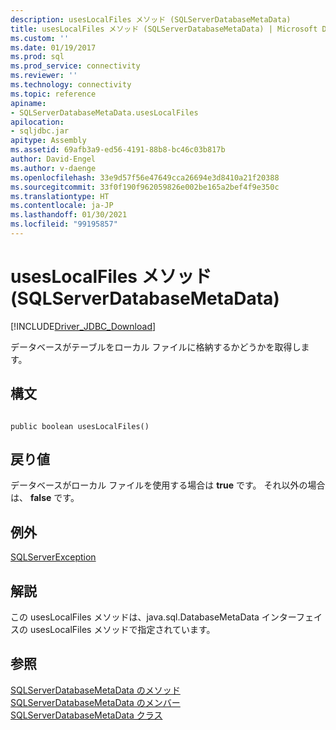 ```yaml
---
description: usesLocalFiles メソッド (SQLServerDatabaseMetaData)
title: usesLocalFiles メソッド (SQLServerDatabaseMetaData) | Microsoft Docs
ms.custom: ''
ms.date: 01/19/2017
ms.prod: sql
ms.prod_service: connectivity
ms.reviewer: ''
ms.technology: connectivity
ms.topic: reference
apiname:
- SQLServerDatabaseMetaData.usesLocalFiles
apilocation:
- sqljdbc.jar
apitype: Assembly
ms.assetid: 69afb3a9-ed56-4191-88b8-bc46c03b817b
author: David-Engel
ms.author: v-daenge
ms.openlocfilehash: 33e9d57f56e47649cca26694e3d8410a21f20388
ms.sourcegitcommit: 33f0f190f962059826e002be165a2bef4f9e350c
ms.translationtype: HT
ms.contentlocale: ja-JP
ms.lasthandoff: 01/30/2021
ms.locfileid: "99195857"
---
```

# <a name="useslocalfiles-method-sqlserverdatabasemetadata"></a>usesLocalFiles メソッド (SQLServerDatabaseMetaData)
[!INCLUDE[Driver_JDBC_Download](../../../includes/driver_jdbc_download.md)]

  データベースがテーブルをローカル ファイルに格納するかどうかを取得します。  
  
## <a name="syntax"></a>構文  
  
```  
  
public boolean usesLocalFiles()  
```  
  
## <a name="return-value"></a>戻り値  
 データベースがローカル ファイルを使用する場合は **true** です。 それ以外の場合は、 **false** です。  
  
## <a name="exceptions"></a>例外  
 [SQLServerException](../../../connect/jdbc/reference/sqlserverexception-class.md)  
  
## <a name="remarks"></a>解説  
 この usesLocalFiles メソッドは、java.sql.DatabaseMetaData インターフェイスの usesLocalFiles メソッドで指定されています。  
  
## <a name="see-also"></a>参照  
 [SQLServerDatabaseMetaData のメソッド](../../../connect/jdbc/reference/sqlserverdatabasemetadata-methods.md)   
 [SQLServerDatabaseMetaData のメンバー](../../../connect/jdbc/reference/sqlserverdatabasemetadata-members.md)   
 [SQLServerDatabaseMetaData クラス](../../../connect/jdbc/reference/sqlserverdatabasemetadata-class.md)  
  
  
